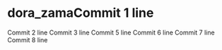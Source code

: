 # dora_zamaCommit 1 line
Commit 2 line
Commit 3 line
Commit 5 line
Commit 6 line
Commit 7 line
Commit 8 line

